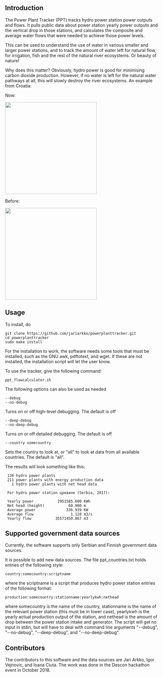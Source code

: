 
Introduction
------------

The Power Plant Tracker (PPT) tracks hydro power station power outputs and flows. It pulls public data about power station yearly power outputs and the vertical drop in those stations, and calculates the composite and average water flows that were needed to achieve those power levels.

This can be used to understand the use of water in various smaller and larger power stations, and to track the amount of water left for natural flow, for irrigation, fish and the rest of the natural river ecosystems. Or beauty of nature!

Why does this matter? Obviously, hydro power is good for minimising carbon dioxide production. However, if no water is left for the natural water pathways at all, this will slowly destroy the river ecosystems. An example from Croatia:

Now:

<img src="https://bankwatch.org/wp-content/uploads/2018/03/dabrova-dolina-croatia-why-not-build-small-hydropower-2.jpg" width="300">

Before:

<img src="https://bankwatch.org/wp-content/uploads/2018/03/dabrova-dolina-croatia-why-not-build-small-hydropower10-1024x768.jpg" width="300">

Usage
----

To install, do

    git clone https://github.com/jariarkko/powerplanttracker.git
    cd powerplanttracker
    sudo make install

For the installation to work, the software needs some tools that must be installed, such as the GNU awk, pdftotext, and wget. If these are not installed, the installation script will let the user know.

To use the tracker, give the following command:

    ppt_flowcalculator.sh

The following options can also be used as needed

    --debug
    --no-debug

Turns on or off high-level debugging. The default is off

    --deep-debug
    --no-deep-debug

Turns on or off detailed debugging. The default is off

    --country somecountry

Sets the country to look at, or "all" to look at data from all available countries. The default is "all".

The results will look something like this:

     138 hydro power plants
     211 power plants with energy production data
       1 hydro power plants with net head data

     For hydro power station црквине (Serbia, 2017):
     
     Yearly power           2951585.600 KWh
     Net head (height)           60.900 m
     Average power              336.939 KW
     Average flow                 1.128 m3/s
     Yearly flow           35571450.867 m3


Supported government data sources
---------------------------------

Currently, the software supports only Serbian and Finnish government data sources.

It is possible to add new data sources. The file ppt_countries.txt holds entries of the following style:

    country:somecountry:scriptname

where the scriptname is a script that produces hydro power station entries of the following format:

    production:somecountry:stationname:yearlykwh:nethead

where somecountry is the name of the country, stationname is the name of the relevant power station (this must be in lower case), yearlykwh is the yearly actual production output of the station, and nethead is the amount of drop between the power station intake and generator. The script will get no input in stdin, but will have to deal with command line arguments "--debug", "--no-debug", "--deep-debug", and "--no-deep-debug".


Contributors
------------

The contributors to this software and the data sources are Jari Arkko, Igor Vejnovic, and Ioana Ciuta. The work was done in the Descon hackathon event in October 2018.
